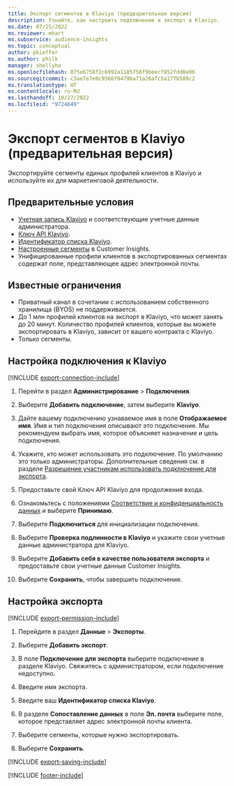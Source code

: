 ```yaml
---
title: Экспорт сегментов в Klaviyo (предварительная версия)
description: Узнайте, как настроить подключение и экспорт в Klaviyo.
ms.date: 07/25/2022
ms.reviewer: mhart
ms.subservice: audience-insights
ms.topic: conceptual
author: pkieffer
ms.author: philk
manager: shellyha
ms.openlocfilehash: 075e6758f2c6992a1185756f9beecf852fdd0a96
ms.sourcegitcommit: c3ae7e7e0c9566f9479ba71a26afc5a17fb589c2
ms.translationtype: HT
ms.contentlocale: ru-RU
ms.lasthandoff: 10/27/2022
ms.locfileid: "9724649"
---
```

# <a name="export-segments-to-klaviyo-preview"></a>Экспорт сегментов в Klaviyo (предварительная версия)

Экспортируйте сегменты единых профилей клиентов в Klaviyo и используйте их для маркетинговой деятельности.

## <a name="prerequisites"></a>Предварительные условия

- [Учетная запись Klaviyo](https://www.klaviyo.com/) и соответствующие учетные данные администратора.
- [Ключ API Klaviyo](https://help.klaviyo.com/hc/articles/115005062267-How-to-Manage-Your-Account-s-API-Keys).
- [Идентификатор списка Klaviyo](https://help.klaviyo.com/hc/articles/115005078647-How-to-Find-a-List-ID).
- [Настроенные сегменты](segments.md) в Customer Insights.
- Унифицированные профили клиентов в экспортированных сегментах содержат поле, представляющее адрес электронной почты.

## <a name="known-limitations"></a>Известные ограничения

- Приватный канал в сочетании с использованием собственного хранилища (BYOS) не поддерживается.
- До 1 млн профилей клиентов на экспорт в Klaviyo, что может занять до 20 минут. Количество профилей клиентов, которые вы можете экспортировать в Klaviyo, зависит от вашего контракта с Klaviyo.
- Только сегменты.

## <a name="set-up-connection-to-klaviyo"></a>Настройка подключения к Klaviyo

[!INCLUDE [export-connection-include](includes/export-connection-admn.md)]

1. Перейти в раздел **Администрирование** > **Подключения**.

1. Выберите **Добавить подключение**, затем выберите **Klaviyo**.

1. Дайте вашему подключению узнаваемое имя в поле **Отображаемое имя**. Имя и тип подключения описывают это подключение. Мы рекомендуем выбрать имя, которое объясняет назначение и цель подключения.

1. Укажите, кто может использовать это подключение. По умолчанию это только администраторы. Дополнительные сведения см. в разделе [Разрешение участникам использовать подключение для экспорта](connections.md#allow-contributors-to-use-a-connection-for-exports).

1. Предоставьте свой Ключ API Klaviyo для продолжения входа.

1. Ознакомьтесь с положениями [Соответствие и конфиденциальность данных](connections.md#data-privacy-and-compliance) и выберите **Принимаю**.

1. Выберите **Подключиться** для инициализации подключения.

1. Выберите **Проверка подлинности в Klaviyo** и укажите свои учетные данные администратора для Klaviyo.

1. Выберите **Добавить себя в качестве пользователя экспорта** и предоставьте свои учетные данные Customer Insights.

1. Выберите **Сохранить**, чтобы завершить подключение.

## <a name="configure-an-export"></a>Настройка экспорта

[!INCLUDE [export-permission-include](includes/export-permission.md)]

1. Перейдите в раздел **Данные** > **Экспорты**.

1. Выберите **Добавить экспорт**.

1. В поле **Подключение для экспорта** выберите подключение в разделе Klaviyo. Свяжитесь с администратором, если подключение недоступно.

1. Введите имя экспорта.

1. Введите ваш **Идентификатор списка Klaviyo**.

1. В разделе **Сопоставление данных** в поле **Эл. почта** выберите поле, которое представляет адрес электронной почты клиента.

1. Выберите сегменты, которые нужно экспортировать.

1. Выберите **Сохранить**.

[!INCLUDE [export-saving-include](includes/export-saving.md)]

[!INCLUDE [footer-include](includes/footer-banner.md)]
